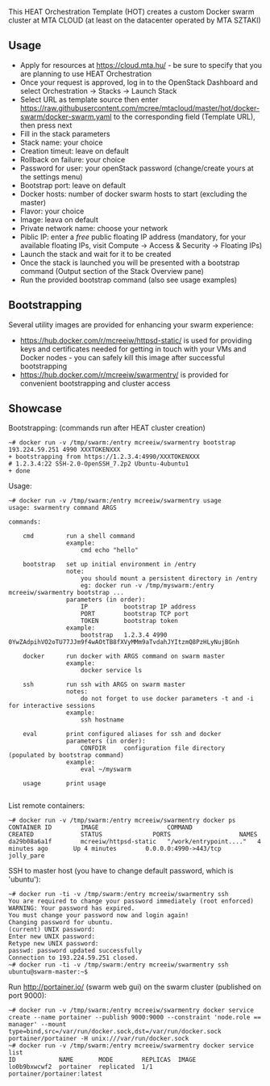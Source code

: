 This HEAT Orchestration Template (HOT) creates a custom Docker swarm cluster at MTA CLOUD (at least on the datacenter operated by MTA SZTAKI)

Usage
-----

* Apply for resources at https://cloud.mta.hu/ - be sure to specify that you are planning to use HEAT Orchestration
* Once your request is approved, log in to the OpenStack Dashboard and select Orchestration -> Stacks -> Launch Stack
* Select URL as template source then enter https://raw.githubusercontent.com/mcree/mtacloud/master/hot/docker-swarm/docker-swarm.yaml to the corresponding field (Template URL), then press next
* Fill in the stack parameters
 * Stack name: your choice
 * Creation timeut: leave on default
 * Rollback on failure: your choice
 * Password for user: your openStack password (change/create yours at the settings menu)
 * Bootstrap port: leave on default
 * Docker hosts: number of docker swarm hosts to start (excluding the master)
 * Flavor: your choice
 * Image: leava on default
 * Private network name: choose your network
 * Piblic IP: enter a _free_ public floating IP address (mandatory, for your available floating IPs, visit Compute -> Access & Security -> Floating IPs)
* Launch the stack and wait for it to be created
* Once the stack is launched you will be presented with a bootstrap command (Output section of the Stack Overview pane)
* Run the provided bootstrap command (also see usage examples)

Bootstrapping
-------------

Several utility images are provided for enhancing your swarm experience:
* https://hub.docker.com/r/mcreeiw/httpsd-static/ is used for providing keys and certificates needed for getting in touch with your VMs and Docker nodes - you can safely kill this image after successful bootstrapping
* https://hub.docker.com/r/mcreeiw/swarmentry/ is provided for convenient bootstrapping and cluster access

Showcase
--------

Bootstrapping: (commands run after HEAT cluster creation)
~~~~
~# docker run -v /tmp/swarm:/entry mcreeiw/swarmentry bootstrap 193.224.59.251 4990 XXXTOKENXXX
+ bootstrapping from https://1.2.3.4:4990/XXXTOKENXXX
# 1.2.3.4:22 SSH-2.0-OpenSSH_7.2p2 Ubuntu-4ubuntu1
+ done
~~~~

Usage:
~~~~
~# docker run -v /tmp/swarm:/entry mcreeiw/swarmentry usage
usage: swarmentry command ARGS

commands:

    cmd         run a shell command
                example: 
                    cmd echo "hello"

    bootstrap   set up initial environment in /entry
                note:
                    you should mount a persistent directory in /entry
                    eg: docker run -v /tmp/myswarm:/entry mcreeiw/swarmentry bootstrap ...
                parameters (in order): 
                    IP          bootstrap IP address
                    PORT        bootstrap TCP port
                    TOKEN       bootstrap token
                example:
                    bootstrap   1.2.3.4 4990 0YwZAdpihVO2oTU77JJm9f4wAOtTB8fXVyMMm9aTvdahJYItzmQ8PzHLyNujBGnh

    docker      run docker with ARGS command on swarm master
                example:
                    docker service ls

    ssh         run ssh with ARGS on swarm master
                notes:
                    do not forget to use docker parameters -t and -i for interactive sessions
                example:
                    ssh hostname

    eval        print configured aliases for ssh and docker
                parameters (in order):
                    CONFDIR     configuration file directory (populated by bootstrap command)
                example:
                    eval ~/myswarm
                    
    usage       print usage
    
~~~~

List remote containers:
~~~~
~# docker run -v /tmp/swarm:/entry mcreeiw/swarmentry docker ps
CONTAINER ID        IMAGE                   COMMAND                  CREATED             STATUS              PORTS                   NAMES
da29b08a6a1f        mcreeiw/httpsd-static   "/work/entrypoint...."   4 minutes ago       Up 4 minutes        0.0.0.0:4990->443/tcp   jolly_pare
~~~~

SSH to master host (you have to change default password, which is 'ubuntu'):
~~~~
~# docker run -ti -v /tmp/swarm:/entry mcreeiw/swarmentry ssh
You are required to change your password immediately (root enforced)
WARNING: Your password has expired.
You must change your password now and login again!
Changing password for ubuntu.
(current) UNIX password: 
Enter new UNIX password: 
Retype new UNIX password: 
passwd: password updated successfully
Connection to 193.224.59.251 closed.
~# docker run -ti -v /tmp/swarm:/entry mcreeiw/swarmentry ssh
ubuntu@swarm-master:~$ 
~~~~

Run http://portainer.io/ (swarm web gui) on the swarm cluster (published on port 9000):
~~~~
~# docker run -v /tmp/swarm:/entry mcreeiw/swarmentry docker service create --name portainer --publish 9000:9000 --constraint 'node.role == manager' --mount type=bind,src=/var/run/docker.sock,dst=/var/run/docker.sock portainer/portainer -H unix:///var/run/docker.sock
~# docker run -v /tmp/swarm:/entry mcreeiw/swarmentry docker service list
ID            NAME       MODE        REPLICAS  IMAGE
lo0b9bxwcwf2  portainer  replicated  1/1       portainer/portainer:latest
~~~~
